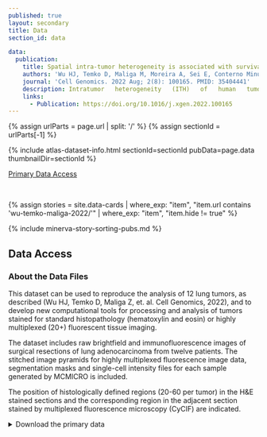 ```yaml
---
published: true
layout: secondary
title: Data
section_id: data

data:
  publication:
    title: Spatial intra-tumor heterogeneity is associated with survival of lung adenocarcinoma patients
    authors: 'Wu HJ, Temko D, Maliga M, Moreira A, Sei E, Conterno Minussi D, Dean J, Lee C, Xu Q, Hochart G, Jacobson C, Yapp C, Schapiro D, Sorger P, Seeley EH, Navin N, Downey RJ, and Michor F'
    journal: 'Cell Genomics. 2022 Aug; 2(8): 100165. PMID: 35404441'
    description: Intratumor   heterogeneity   (ITH)   of   human   tumors   is   important   for   tumor progression,   treatment   response,   and   drug   resistance.   However,   the   spatial distribution of ITH remains incompletely understood. Here, we present spatial analysis of ITH in lung adenocarcinomas from 147 patients using multi-region mass spectrometry of >5000 regions, single cell copy number sequencing of ~2000 single cells, and cyclic immunofluorescence of >10 million cells. We identified two distinct spatial   patterns   among   tumors,   termed   clustered   and   random   geographic diversification (GD). These patterns were observed in the same samples using both proteomic and genomic data. The random proteomic GD pattern, which is characterized by decreased cell adhesion and lower levels of tumor-interacting endothelial cells, was significantly associated with increased risk of recurrence or death in two independent patient cohorts. Our study presents comprehensive spatial mapping of ITH in lung adenocarcinoma and provides insights into the mechanisms and clinical consequences of geographic diversification of intratumor heterogeneity.
    links:
      - Publication: https://doi.org/10.1016/j.xgen.2022.100165
---
```

{% assign urlParts = page.url | split: '/' %}
{% assign sectionId = urlParts[-1] %}

{% include atlas-dataset-info.html
    sectionId=sectionId
    pubData=page.data
    thumbnailDir=sectionId %}
    
  <a href="#data-access" class="button">Primary Data Access</a>

<br>

{%
    assign stories = site.data-cards
    | where_exp: "item", "item.url contains 'wu-temko-maliga-2022/'"
    | where_exp: "item", "item.hide != true"
%}

{% include minerva-story-sorting-pubs.md %}


## Data Access
### About the Data Files

This dataset can be used to reproduce the analysis of 12 lung tumors, as described (Wu HJ, Temko D, Maliga Z, et. al. Cell Genomics, 2022), and to develop new computational tools for processing and analysis of tumors stained for standard histopathology (hematoxylin and eosin) or highly multiplexed (20+) fluorescent tissue imaging.

The dataset includes raw brightfield and immunofluorescence images of surgical resections of lung adenocarcinoma from twelve patients. The stitched image pyramids for highly multiplexed fluorescence image data, segmentation masks and single-cell intensity files for each sample generated by MCMICRO is included.

The position of histologically defined regions (20-60 per tumor) in the H&E stained sections and the corresponding region in the adjacent section stained by multiplexed fluorescence microscopy (CyCIF) are indicated.

<details>
    <summary>Download the primary data</summary>
<div markdown="1">
{% include_relative wu-temko-maliga-2022-file-list.md %}
</div>
</details>

